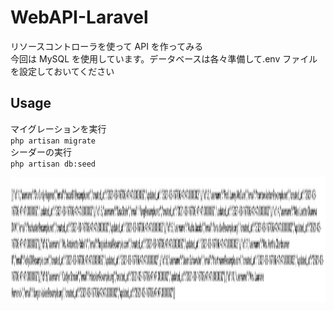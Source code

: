 # WebAPI-Laravel

リソースコントローラを使って API を作ってみる  
今回は MySQL を使用しています。データベースは各々準備して.env ファイルを設定しておいてください

## Usage

マイグレーションを実行  
`php artisan migrate`  
シーダーの実行  
`php artisan db:seed`

<img src="https://github.com/ryosuke1256/image/blob/main/json.png" width="100%" height="200px">
